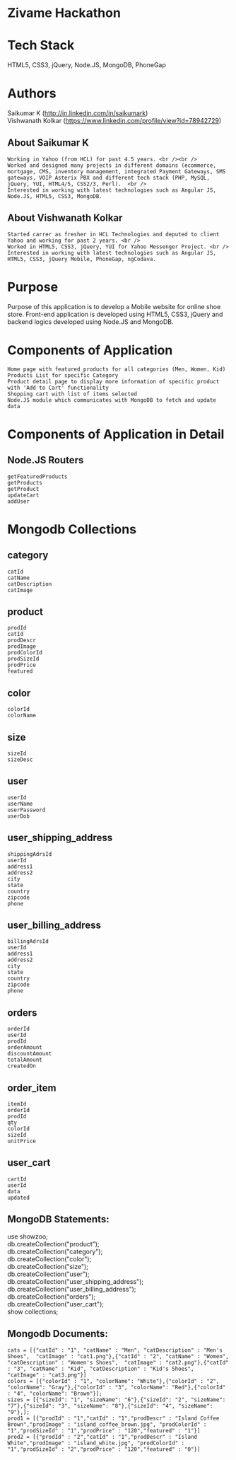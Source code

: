 <h1>Zivame Hackathon</h1>

Tech Stack
================
HTML5, CSS3, jQuery, Node.JS, MongoDB, PhoneGap <br />

Authors
================
Saikumar K (http://in.linkedin.com/in/saikumark) <br />
Vishwanath Kolkar (https://www.linkedin.com/profile/view?id=78942729)

About Saikumar K
------------------------------------------------
	Working in Yahoo (from HCL) for past 4.5 years. <br /><br /> 
	Worked and designed many projects in different domains (ecommerce, mortgage, CMS, inventory management, integrated Payment Gateways, SMS gateways, VOIP Asterix PBX and different tech stack (PHP, MySQL, jQuery, YUI, HTML4/5, CSS2/3, Perl).  <br />
	Interested in working with latest technologies such as Angular JS, Node.JS, HTML5, CSS3, MongoDB.

About Vishwanath Kolkar
----------------------
	Started carrer as fresher in HCL Technologies and deputed to client Yahoo and working for past 2 years. <br /> 
	Worked in HTML5, CSS3, jQuery, YUI for Yahoo Messenger Project. <br /> 
	Interested in working with latest technologies such as Angular JS, HTML5, CSS3, jQuery Mobile, PhoneGap, ngCodava.

Purpose
================
Purpose of this application is to develop a Mobile website for online shoe store.  Front-end application is developed using HTML5, CSS3, jQuery and backend logics developed using Node.JS and MongoDB.

Components of Application
================
	Home page with featured products for all categories (Men, Women, Kid)
	Products List for specific Category
	Product detail page to display more information of specific product with 'Add to Cart' functionality
	Shopping cart with list of items selected
	Node.JS module which communicates with MongoDB to fetch and update data

Components of Application in Detail
===================================
Node.JS Routers
---------------
	getFeaturedProducts
	getProducts
	getProduct
	updateCart
	addUser


Mongodb Collections
===================

category
--------
	catId
	catName
	catDescription
	catImage
		
product
--------
	prodId
	catId
	prodDescr
	prodImage
	prodColorId
	prodSizeId
	prodPrice
	featured
	
color
--------
	colorId
	colorName
	
size
--------
	sizeId
	sizeDesc

user
--------
	userId
	userName
	userPassword
	userDob
	
user_shipping_address
------------------------
	shippingAdrsId
	userId
	address1
	address2
	city
	state
	country
	zipcode
	phone

user_billing_address
------------------------
	billingAdrsId
	userId
	address1
	address2
	city
	state
	country
	zipcode
	phone
	
orders
--------
	orderId
	userId
	prodId
	orderAmount
	discountAmount
	totalAmount
	createdOn
	
order_item
--------
	itemId
	orderId
	prodId
	qty
	colorId
	sizeId
	unitPrice
	
user_cart
--------
	cartId
	userId
	data
	updated
	
	
MongoDB Statements:
----------------

use showzoo; <br />
db.createCollection("product"); <br />
db.createCollection("category");<br />
db.createCollection("color");<br />
db.createCollection("size");<br />
db.createCollection("user");<br />
db.createCollection("user_shipping_address");<br />
db.createCollection("user_billing_address");<br />
db.createCollection("orders");<br />
db.createCollection("user_cart");<br />
show collections;

Mongodb Documents:
----------------

	cats = [{"catId" : "1", "catName" : "Men", "catDescription" : "Men's Shoes",  "catImage" : "cat1.png"},{"catId" : "2", "catName" : "Women", "catDescription" : "Women's Shoes",  "catImage" : "cat2.png"},{"catId" : "3", "catName" : "Kid", "catDescription" : "Kid's Shoes",  "catImage" : "cat3.png"}]
	colors = [{"colorId" : "1", "colorName": "White"},{"colorId" : "2", "colorName": "Gray"},{"colorId" : "3", "colorName": "Red"},{"colorId" : "4", "colorName": "Brown"}];
	sizes = [{"sizeId": "1", "sizeName": "6"},{"sizeId": "2", "sizeName": "7"},{"sizeId": "3", "sizeName": "8"},{"sizeId": "4", "sizeName": "9"},];
	prod1 = [{"prodId" : "1","catId" : "1","prodDescr" : "Island Coffee Brown","prodImage" : "island_coffee_brown.jpg", "prodColorId" : "1","prodSizeId" : "1","prodPrice" : "120","featured" : "1"}]
	prod2 = [{"prodId" : "2","catId" : "1","prodDescr" : "Island White","prodImage" : "island_white.jpg", "prodColorId" : "1","prodSizeId" : "2","prodPrice" : "120","featured" : "0"}]



